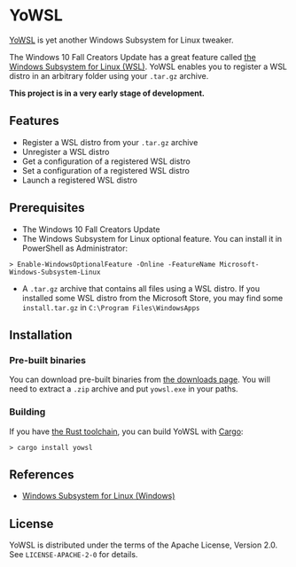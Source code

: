# YoWSL

[YoWSL](https://yowsl.akaumiga.me/) is yet another Windows Subsystem for Linux tweaker.

The Windows 10 Fall Creators Update has a great feature called
[the Windows Subsystem for Linux (WSL)](https://msdn.microsoft.com/en-us/commandline/wsl/about).
YoWSL enables you to register a WSL distro in an arbitrary folder using your
`.tar.gz` archive.

**This project is in a very early stage of development.**

## Features

* Register a WSL distro from your `.tar.gz` archive
* Unregister a WSL distro
* Get a configuration of a registered WSL distro
* Set a configuration of a registered WSL distro
* Launch a registered WSL distro

## Prerequisites

* The Windows 10 Fall Creators Update
* The Windows Subsystem for Linux optional feature. You can install it in
  PowerShell as Administrator:

```
> Enable-WindowsOptionalFeature -Online -FeatureName Microsoft-Windows-Subsystem-Linux
```

* A `.tar.gz` archive that contains all files using a WSL distro. If you
  installed some WSL distro from the Microsoft Store, you may find some
  `install.tar.gz` in `C:\Program Files\WindowsApps`

## Installation

### Pre-built binaries

You can download pre-built binaries from
[the downloads page](https://bitbucket.org/ykomatsu/yowsl/downloads).
You will need to extract a `.zip` archive and put `yowsl.exe` in your paths.

### Building

If you have [the Rust toolchain](https://www.rustup.rs/), you can build YoWSL
with [Cargo](https://crates.io/):

```
> cargo install yowsl
```

## References

* [Windows Subsystem for Linux (Windows)](https://msdn.microsoft.com/en-us/library/windows/desktop/mt811415(v=vs.85).aspx)

## License

YoWSL is distributed under the terms of the Apache License, Version 2.0.
See `LICENSE-APACHE-2-0` for details.
